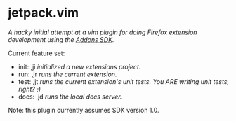 # jetpack.vim

*A hacky initial attempt at a vim plugin for doing Firefox extension development
using the [Addons SDK](https://addons.mozilla.org/en-US/developers/docs/sdk/1.0/).*

Current feature set:

* init: ,ji *initialized a new extensions project.*
* run: ,jr *runs the current extension.*
* test: ,jt *runs the current extension's unit tests. You _ARE_ writing unit tests, right? ;)*
* docs: ,jd *runs the local docs server.*

Note: this plugin currently assumes SDK version 1.0.